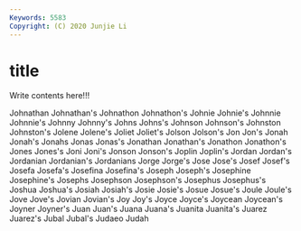 ```yaml
---
Keywords: 5583
Copyright: (C) 2020 Junjie Li
---
```


# title

Write contents here!!!
 
Johnathan 
Johnathan's 
Johnathon 
Johnathon's 
Johnie 
Johnie's
Johnnie 
Johnnie's 
Johnny 
Johnny's 
Johns 
Johns's 
Johnson 
Johnson's 
Johnston 
Johnston's
Jolene 
Jolene's 
Joliet 
Joliet's 
Jolson 
Jolson's 
Jon 
Jon's 
Jonah 
Jonah's
Jonahs 
Jonas 
Jonas's 
Jonathan 
Jonathan's 
Jonathon 
Jonathon's 
Jones 
Jones's 
Joni
Joni's 
Jonson 
Jonson's 
Joplin 
Joplin's 
Jordan 
Jordan's 
Jordanian 
Jordanian's 
Jordanians
Jorge 
Jorge's 
Jose 
Jose's 
Josef 
Josef's 
Josefa 
Josefa's 
Josefina 
Josefina's
Joseph 
Joseph's 
Josephine 
Josephine's 
Josephs 
Josephson 
Josephson's 
Josephus 
Josephus's 
Joshua
Joshua's 
Josiah 
Josiah's 
Josie 
Josie's 
Josue 
Josue's 
Joule 
Joule's 
Jove
Jove's 
Jovian 
Jovian's 
Joy 
Joy's 
Joyce 
Joyce's 
Joycean 
Joycean's 
Joyner
Joyner's 
Juan 
Juan's 
Juana 
Juana's 
Juanita 
Juanita's 
Juarez 
Juarez's 
Jubal
Jubal's 
Judaeo 
Judah 
